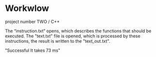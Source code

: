 # Workwlow
project number TWO / C++

The “instruction.txt” opens, which describes the functions that should be executed. The "text.txt" file is opened, which is processed by these instructions, the result is written to the "text_out.txt".

"Successful 
It takes 73 ms"
